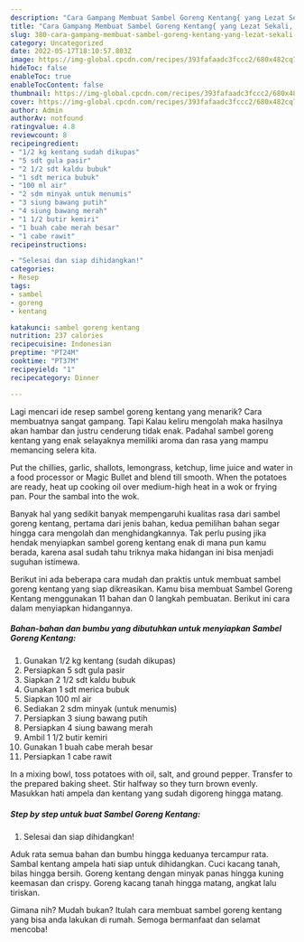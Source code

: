 ```yaml
---
description: "Cara Gampang Membuat Sambel Goreng Kentang{ yang Lezat Sekali,  Menu Buat lebaran"
title: "Cara Gampang Membuat Sambel Goreng Kentang{ yang Lezat Sekali,  Menu Buat lebaran"
slug: 380-cara-gampang-membuat-sambel-goreng-kentang-yang-lezat-sekali-menu-buat-lebaran
category: Uncategorized
date: 2022-05-17T18:10:57.803Z
image: https://img-global.cpcdn.com/recipes/393fafaadc3fccc2/680x482cq70/sambel-goreng-kentang-foto-resep-utama.jpg
hideToc: false
enableToc: true
enableTocContent: false
thumbnail: https://img-global.cpcdn.com/recipes/393fafaadc3fccc2/680x482cq70/sambel-goreng-kentang-foto-resep-utama.jpg
cover: https://img-global.cpcdn.com/recipes/393fafaadc3fccc2/680x482cq70/sambel-goreng-kentang-foto-resep-utama.jpg
author: Admin
authorAv: notfound
ratingvalue: 4.8
reviewcount: 8
recipeingredient:
- "1/2 kg kentang sudah dikupas"
- "5 sdt gula pasir"
- "2 1/2 sdt kaldu bubuk"
- "1 sdt merica bubuk"
- "100 ml air"
- "2 sdm minyak untuk menumis"
- "3 siung bawang putih"
- "4 siung bawang merah"
- "1 1/2 butir kemiri"
- "1 buah cabe merah besar"
- "1 cabe rawit"
recipeinstructions:

- "Selesai dan siap dihidangkan!"
categories:
- Resep
tags:
- sambel
- goreng
- kentang

katakunci: sambel goreng kentang 
nutrition: 237 calories
recipecuisine: Indonesian
preptime: "PT24M"
cooktime: "PT37M"
recipeyield: "1"
recipecategory: Dinner

---
```



Lagi mencari ide resep sambel goreng kentang yang menarik? Cara membuatnya sangat gampang. Tapi Kalau keliru mengolah maka hasilnya akan hambar dan justru cenderung tidak enak. Padahal sambel goreng kentang yang enak selayaknya memiliki aroma dan rasa yang mampu memancing selera kita.


Put the chillies, garlic, shallots, lemongrass, ketchup, lime juice and water in a food processor or Magic Bullet and blend till smooth. When the potatoes are ready, heat up cooking oil over medium-high heat in a wok or frying pan. Pour the sambal into the wok.

Banyak hal yang sedikit banyak mempengaruhi kualitas rasa dari sambel goreng kentang, pertama dari jenis bahan, kedua pemilihan bahan segar hingga cara mengolah dan menghidangkannya. Tak perlu pusing jika hendak menyiapkan sambel goreng kentang enak di mana pun kamu berada, karena asal sudah tahu triknya maka hidangan ini bisa menjadi suguhan istimewa.


Berikut ini ada beberapa cara mudah dan praktis untuk membuat sambel goreng kentang yang siap dikreasikan. Kamu bisa membuat Sambel Goreng Kentang menggunakan 11 bahan dan 0 langkah pembuatan. Berikut ini cara dalam menyiapkan hidangannya.

<!--inarticleads1-->

##### Bahan-bahan dan bumbu yang dibutuhkan untuk menyiapkan Sambel Goreng Kentang:

1. Gunakan 1/2 kg kentang (sudah dikupas)
1. Persiapkan 5 sdt gula pasir
1. Siapkan 2 1/2 sdt kaldu bubuk
1. Gunakan 1 sdt merica bubuk
1. Siapkan 100 ml air
1. Sediakan 2 sdm minyak (untuk menumis)
1. Persiapkan 3 siung bawang putih
1. Persiapkan 4 siung bawang merah
1. Ambil 1 1/2 butir kemiri
1. Gunakan 1 buah cabe merah besar
1. Persiapkan 1 cabe rawit


In a mixing bowl, toss potatoes with oil, salt, and ground pepper. Transfer to the prepared baking sheet. Stir halfway so they turn brown evenly. Masukkan hati ampela dan kentang yang sudah digoreng hingga matang. 

<!--inarticleads2-->

##### Step by step untuk buat Sambel Goreng Kentang:


1. Selesai dan siap dihidangkan!

Aduk rata semua bahan dan bumbu hingga keduanya tercampur rata. Sambal kentang ampela hati siap untuk dihidangkan. Cuci kacang tanah, bilas hingga bersih. Goreng kentang dengan minyak panas hingga kuning keemasan dan crispy. Goreng kacang tanah hingga matang, angkat lalu tiriskan. 

Gimana nih? Mudah bukan? Itulah cara membuat sambel goreng kentang yang bisa anda lakukan di rumah. Semoga bermanfaat dan selamat mencoba!
